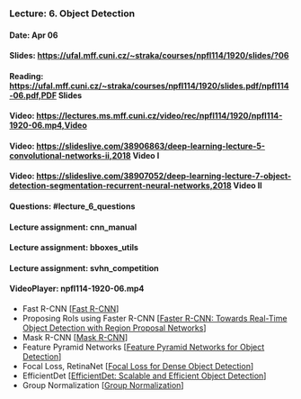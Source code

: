 ### Lecture: 6. Object Detection
#### Date: Apr 06
#### Slides: https://ufal.mff.cuni.cz/~straka/courses/npfl114/1920/slides/?06
#### Reading: https://ufal.mff.cuni.cz/~straka/courses/npfl114/1920/slides.pdf/npfl114-06.pdf,PDF Slides
#### Video: https://lectures.ms.mff.cuni.cz/video/rec/npfl114/1920/npfl114-1920-06.mp4,Video
#### Video: https://slideslive.com/38906863/deep-learning-lecture-5-convolutional-networks-ii,2018 Video I
#### Video: https://slideslive.com/38907052/deep-learning-lecture-7-object-detection-segmentation-recurrent-neural-networks,2018 Video II
#### Questions: #lecture_6_questions
#### Lecture assignment: cnn_manual
#### Lecture assignment: bboxes_utils
#### Lecture assignment: svhn_competition
#### VideoPlayer: npfl114-1920-06.mp4

- Fast R-CNN [[Fast R-CNN](https://arxiv.org/abs/1504.08083)]
- Proposing RoIs using Faster R-CNN [[Faster R-CNN: Towards Real-Time Object Detection with Region Proposal Networks](https://arxiv.org/abs/1506.01497)]
- Mask R-CNN [[Mask R-CNN](https://arxiv.org/abs/1703.06870)]
- Feature Pyramid Networks [[Feature Pyramid Networks for Object Detection](https://arxiv.org/abs/1612.03144)]
- Focal Loss, RetinaNet [[Focal Loss for Dense Object Detection](https://arxiv.org/abs/1708.02002)]
- EfficientDet [[EfficientDet: Scalable and Efficient Object Detection](https://arxiv.org/abs/1911.09070)]
- Group Normalization [[Group Normalization](https://arxiv.org/abs/1803.08494)]
